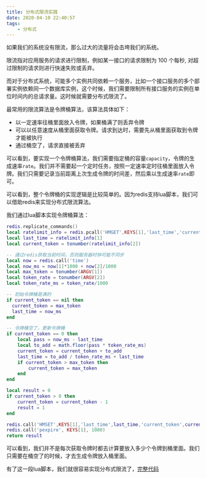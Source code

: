 ```yaml
---
title: 分布式限流实践
date: 2020-04-10 22:40:57
tags:
    - 分布式
---
```

如果我们的系统没有限流，那么过大的流量将会击垮我们的系统。

限流指对应用服务的请求进行限制，例如某一接口的请求限制为 100 个每秒, 对超过限制的请求则进行快速失败或丢弃。

而对于分布式系统，可能多个实例共同依赖一个服务，比如一个接口服务的多个部署实例依赖同一个数据库实例，这个时候，我们需要限制所有接口服务的实例在单位时间内的总请求量。这时候就需要分布式限流了。

最常用的限流算法是令牌桶算法，该算法具体如下：
- 以一定速率往桶里面放入令牌，如果桶满了则丢弃令牌
- 可以以任意速度从桶里面获取令牌。请求到达时，需要先从桶里面获取到令牌才能被执行
- 通过桶空了，请求直接被丢弃

可以看到，要实现一个令牌桶算法，我们需要指定桶的容量`capacity`，令牌的生成速率`rate`。我们并不需要起一个定时任务，按照一定速率定时往桶里面放入令牌。我们只需要记录当前距离上次生成令牌的时间差，然后乘以生成速率`rate`即可。

可以看到，整个令牌桶的实现逻辑是比较简单的。因为redis支持lua脚本，我们可以借助redis来实现分布式限流算法。

我们通过lua脚本实现令牌桶算法：
```lua
redis.replicate_commands()
local ratelimit_info = redis.pcall('HMGET',KEYS[1],'last_time','current_token')
local last_time = ratelimit_info[1]
local current_token = tonumber(ratelimit_info[2])

-- 通过redis获取当前时间，否则服务器时钟可能不同步
local now = redis.call('time')
local now_ms = now[1]*1000 + now[2]/1000
local max_token = tonumber(ARGV[1])
local token_rate = tonumber(ARGV[2])
local token_rate_ms = token_rate/1000

-- 初始令牌桶是满的
if current_token == nil then
  current_token = max_token
  last_time = now_ms
end

-- 令牌桶空了，更新令牌桶
if current_token == 0 then 
    local pass = now_ms - last_time
    local to_add = math.floor(pass * token_rate_ms)
    current_token = current_token + to_add
    last_time = to_add / token_rate_ms + last_time
    if current_token > max_token then 
        current_token = max_token
    end
end

local result = 0
if current_token > 0 then 
    current_token = current_token - 1
    result = 1
end

redis.call('HMSET',KEYS[1],'last_time',last_time,'current_token',current_token)
redis.call('pexpire', KEYS[1], 1000)
return result
```

可以看到，我们并不是每次获取令牌时都去计算要放入多少个令牌到桶里面。我们只需要在桶空了的时候，才去生成令牌放入桶里面。

有了这一段lua脚本，我们就很容易实现分布式限流了，[完整代码](git@github.com:ymcvalu/ratelimiter.git)